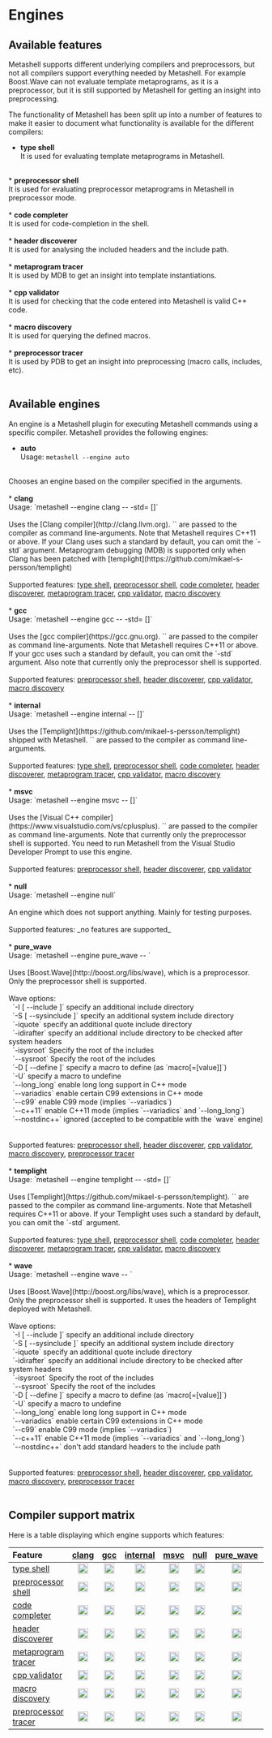 # Engines

## Available features

Metashell supports different underlying compilers and preprocessors, but not all
compilers support everything needed by Metashell. For example Boost.Wave can not
evaluate template metaprograms, as it is a preprocessor, but it is still
supported by Metashell for getting an insight into preprocessing.

The functionality of Metashell has been split up into a number of features to
make it easier to document what functionality is available for the different
compilers:

<!-- feature_info -->
* <strong id="type_shell">type shell</strong><br />
It is used for evaluating template metaprograms in Metashell.<br />
<br />
* <strong id="preprocessor_shell">preprocessor shell</strong><br />
It is used for evaluating preprocessor metaprograms in Metashell in preprocessor mode.<br />
<br />
* <strong id="code_completer">code completer</strong><br />
It is used for code-completion in the shell.<br />
<br />
* <strong id="header_discoverer">header discoverer</strong><br />
It is used for analysing the included headers and the include path.<br />
<br />
* <strong id="metaprogram_tracer">metaprogram tracer</strong><br />
It is used by MDB to get an insight into template instantiations.<br />
<br />
* <strong id="cpp_validator">cpp validator</strong><br />
It is used for checking that the code entered into Metashell is valid C++ code.<br />
<br />
* <strong id="macro_discovery">macro discovery</strong><br />
It is used for querying the defined macros.<br />
<br />
* <strong id="preprocessor_tracer">preprocessor tracer</strong><br />
It is used by PDB to get an insight into preprocessing (macro calls, includes, etc).<br />
<br />

<!-- feature_info -->

## Available engines

An engine is a Metashell plugin for executing Metashell commands using a
specific compiler. Metashell provides the following engines:

<!-- engine_info -->
* <strong id="auto">auto</strong><br />
Usage: `metashell --engine auto`<br />
<br />
Chooses an engine based on the compiler specified in the arguments.<br />
<br />
* <strong id="clang">clang</strong><br />
Usage: `metashell --engine clang -- <Clang binary> -std=<standard to use> [<Clang args>]`<br />
<br />
Uses the [Clang compiler](http://clang.llvm.org). `<Clang args>` are passed to the compiler as command line-arguments. Note that Metashell requires C++11 or above. If your Clang uses such a standard by default, you can omit the `-std` argument. Metaprogram debugging (MDB) is supported only when Clang has been patched with [templight](https://github.com/mikael-s-persson/templight)<br /><br />Supported features: <a href="#type_shell">type shell</a>, <a href="#preprocessor_shell">preprocessor shell</a>, <a href="#code_completer">code completer</a>, <a href="#header_discoverer">header discoverer</a>, <a href="#metaprogram_tracer">metaprogram tracer</a>, <a href="#cpp_validator">cpp validator</a>, <a href="#macro_discovery">macro discovery</a><br />
<br />
* <strong id="gcc">gcc</strong><br />
Usage: `metashell --engine gcc -- <gcc binary> -std=<standard to use> [<gcc args>]`<br />
<br />
Uses the [gcc compiler](https://gcc.gnu.org). `<gcc args>` are passed to the compiler as command line-arguments. Note that Metashell requires C++11 or above. If your gcc uses such a standard by default, you can omit the `-std` argument. Also note that currently only the preprocessor shell is supported.<br /><br />Supported features: <a href="#preprocessor_shell">preprocessor shell</a>, <a href="#header_discoverer">header discoverer</a>, <a href="#cpp_validator">cpp validator</a>, <a href="#macro_discovery">macro discovery</a><br />
<br />
* <strong id="internal">internal</strong><br />
Usage: `metashell --engine internal -- [<Clang args>]`<br />
<br />
Uses the [Templight](https://github.com/mikael-s-persson/templight) shipped with Metashell. `<Clang args>` are passed to the compiler as command line-arguments.<br /><br />Supported features: <a href="#type_shell">type shell</a>, <a href="#preprocessor_shell">preprocessor shell</a>, <a href="#code_completer">code completer</a>, <a href="#header_discoverer">header discoverer</a>, <a href="#metaprogram_tracer">metaprogram tracer</a>, <a href="#cpp_validator">cpp validator</a>, <a href="#macro_discovery">macro discovery</a><br />
<br />
* <strong id="msvc">msvc</strong><br />
Usage: `metashell --engine msvc -- <path to cl.exe> [<cl.exe args>]`<br />
<br />
Uses the [Visual C++ compiler](https://www.visualstudio.com/vs/cplusplus). `<cl.exe args>` are passed to the compiler as command line-arguments. Note that currently only the preprocessor shell is supported. You need to run Metashell from the Visual Studio Developer Prompt to use this engine.<br /><br />Supported features: <a href="#preprocessor_shell">preprocessor shell</a>, <a href="#header_discoverer">header discoverer</a>, <a href="#cpp_validator">cpp validator</a><br />
<br />
* <strong id="null">null</strong><br />
Usage: `metashell --engine null`<br />
<br />
An engine which does not support anything. Mainly for testing purposes.<br /><br />Supported features: _no features are supported_<br />
<br />
* <strong id="pure_wave">pure_wave</strong><br />
Usage: `metashell --engine pure_wave -- <Wave options>`<br />
<br />
Uses [Boost.Wave](http://boost.org/libs/wave), which is a preprocessor. Only the preprocessor shell is supported.<br /><br />Wave options:<br />&nbsp;&nbsp;`-I [ --include ]`        specify an additional include directory<br />&nbsp;&nbsp;`-S [ --sysinclude ]`     specify an additional system include directory<br />&nbsp;&nbsp;`-iquote`                 specify an additional quote include directory<br />&nbsp;&nbsp;`-idirafter`              specify an additional include directory to be checked after system headers<br />&nbsp;&nbsp;`-isysroot`               Specify the root of the includes<br />&nbsp;&nbsp;`--sysroot`               Specify the root of the includes<br />&nbsp;&nbsp;`-D [ --define ]`         specify a macro to define (as `macro[=[value]]`)<br />&nbsp;&nbsp;`-U`                      specify a macro to undefine<br />&nbsp;&nbsp;`--long_long`             enable long long support in C++ mode<br />&nbsp;&nbsp;`--variadics`             enable certain C99 extensions in C++ mode<br />&nbsp;&nbsp;`--c99`                   enable C99 mode (implies `--variadics`)<br />&nbsp;&nbsp;`--c++11`                 enable C++11 mode (implies `--variadics` and `--long_long`)<br />&nbsp;&nbsp;`--nostdinc++`            ignored (accepted to be compatible with the `wave` engine)<br /><br /><br />Supported features: <a href="#preprocessor_shell">preprocessor shell</a>, <a href="#header_discoverer">header discoverer</a>, <a href="#cpp_validator">cpp validator</a>, <a href="#macro_discovery">macro discovery</a>, <a href="#preprocessor_tracer">preprocessor tracer</a><br />
<br />
* <strong id="templight">templight</strong><br />
Usage: `metashell --engine templight -- <Templight binary> -std=<standard to use> [<Clang args>]`<br />
<br />
Uses [Templight](https://github.com/mikael-s-persson/templight). `<Clang args>` are passed to the compiler as command line-arguments. Note that Metashell requires C++11 or above. If your Templight uses such a standard by default, you can omit the `-std` argument.<br /><br />Supported features: <a href="#type_shell">type shell</a>, <a href="#preprocessor_shell">preprocessor shell</a>, <a href="#code_completer">code completer</a>, <a href="#header_discoverer">header discoverer</a>, <a href="#metaprogram_tracer">metaprogram tracer</a>, <a href="#cpp_validator">cpp validator</a>, <a href="#macro_discovery">macro discovery</a><br />
<br />
* <strong id="wave">wave</strong><br />
Usage: `metashell --engine wave -- <Wave options>`<br />
<br />
Uses [Boost.Wave](http://boost.org/libs/wave), which is a preprocessor. Only the preprocessor shell is supported. It uses the headers of Templight deployed with Metashell.<br /><br />Wave options:<br />&nbsp;&nbsp;`-I [ --include ]`        specify an additional include directory<br />&nbsp;&nbsp;`-S [ --sysinclude ]`     specify an additional system include directory<br />&nbsp;&nbsp;`-iquote`                 specify an additional quote include directory<br />&nbsp;&nbsp;`-idirafter`              specify an additional include directory to be checked after system headers<br />&nbsp;&nbsp;`-isysroot`               Specify the root of the includes<br />&nbsp;&nbsp;`--sysroot`               Specify the root of the includes<br />&nbsp;&nbsp;`-D [ --define ]`         specify a macro to define (as `macro[=[value]]`)<br />&nbsp;&nbsp;`-U`                      specify a macro to undefine<br />&nbsp;&nbsp;`--long_long`             enable long long support in C++ mode<br />&nbsp;&nbsp;`--variadics`             enable certain C99 extensions in C++ mode<br />&nbsp;&nbsp;`--c99`                   enable C99 mode (implies `--variadics`)<br />&nbsp;&nbsp;`--c++11`                 enable C++11 mode (implies `--variadics` and `--long_long`)<br />&nbsp;&nbsp;`--nostdinc++`            don't add standard headers to the include path<br /><br /><br />Supported features: <a href="#preprocessor_shell">preprocessor shell</a>, <a href="#header_discoverer">header discoverer</a>, <a href="#cpp_validator">cpp validator</a>, <a href="#macro_discovery">macro discovery</a>, <a href="#preprocessor_tracer">preprocessor tracer</a><br />
<br />

<!-- engine_info -->


## Compiler support matrix

Here is a table displaying which engine supports which features:

<!-- feature_matrix -->
|Feature                                               |<a href="#clang">clang</a>                  |<a href="#gcc">gcc</a>                      |<a href="#internal">internal</a>            |<a href="#msvc">msvc</a>                    |<a href="#null">null</a>                   |<a href="#pure_wave">pure_wave</a>          |<a href="#templight">templight</a>          |<a href="#wave">wave</a>                    |
|:-----------------------------------------------------|:------------------------------------------:|:------------------------------------------:|:------------------------------------------:|:------------------------------------------:|:-----------------------------------------:|:------------------------------------------:|:------------------------------------------:|:------------------------------------------:|
|<a href="#type_shell">type shell</a>                  |<img src="../../img/yes.png" width="20px" />|<img src="../../img/no.png" width="20px" /> |<img src="../../img/yes.png" width="20px" />|<img src="../../img/no.png" width="20px" /> |<img src="../../img/no.png" width="20px" />|<img src="../../img/no.png" width="20px" /> |<img src="../../img/yes.png" width="20px" />|<img src="../../img/no.png" width="20px" /> |
|<a href="#preprocessor_shell">preprocessor shell</a>  |<img src="../../img/yes.png" width="20px" />|<img src="../../img/yes.png" width="20px" />|<img src="../../img/yes.png" width="20px" />|<img src="../../img/yes.png" width="20px" />|<img src="../../img/no.png" width="20px" />|<img src="../../img/yes.png" width="20px" />|<img src="../../img/yes.png" width="20px" />|<img src="../../img/yes.png" width="20px" />|
|<a href="#code_completer">code completer</a>          |<img src="../../img/yes.png" width="20px" />|<img src="../../img/no.png" width="20px" /> |<img src="../../img/yes.png" width="20px" />|<img src="../../img/no.png" width="20px" /> |<img src="../../img/no.png" width="20px" />|<img src="../../img/no.png" width="20px" /> |<img src="../../img/yes.png" width="20px" />|<img src="../../img/no.png" width="20px" /> |
|<a href="#header_discoverer">header discoverer</a>    |<img src="../../img/yes.png" width="20px" />|<img src="../../img/yes.png" width="20px" />|<img src="../../img/yes.png" width="20px" />|<img src="../../img/yes.png" width="20px" />|<img src="../../img/no.png" width="20px" />|<img src="../../img/yes.png" width="20px" />|<img src="../../img/yes.png" width="20px" />|<img src="../../img/yes.png" width="20px" />|
|<a href="#metaprogram_tracer">metaprogram tracer</a>  |<img src="../../img/yes.png" width="20px" />|<img src="../../img/no.png" width="20px" /> |<img src="../../img/yes.png" width="20px" />|<img src="../../img/no.png" width="20px" /> |<img src="../../img/no.png" width="20px" />|<img src="../../img/no.png" width="20px" /> |<img src="../../img/yes.png" width="20px" />|<img src="../../img/no.png" width="20px" /> |
|<a href="#cpp_validator">cpp validator</a>            |<img src="../../img/yes.png" width="20px" />|<img src="../../img/yes.png" width="20px" />|<img src="../../img/yes.png" width="20px" />|<img src="../../img/yes.png" width="20px" />|<img src="../../img/no.png" width="20px" />|<img src="../../img/yes.png" width="20px" />|<img src="../../img/yes.png" width="20px" />|<img src="../../img/yes.png" width="20px" />|
|<a href="#macro_discovery">macro discovery</a>        |<img src="../../img/yes.png" width="20px" />|<img src="../../img/yes.png" width="20px" />|<img src="../../img/yes.png" width="20px" />|<img src="../../img/no.png" width="20px" /> |<img src="../../img/no.png" width="20px" />|<img src="../../img/yes.png" width="20px" />|<img src="../../img/yes.png" width="20px" />|<img src="../../img/yes.png" width="20px" />|
|<a href="#preprocessor_tracer">preprocessor tracer</a>|<img src="../../img/no.png" width="20px" /> |<img src="../../img/no.png" width="20px" /> |<img src="../../img/no.png" width="20px" /> |<img src="../../img/no.png" width="20px" /> |<img src="../../img/no.png" width="20px" />|<img src="../../img/yes.png" width="20px" />|<img src="../../img/no.png" width="20px" /> |<img src="../../img/yes.png" width="20px" />|

<!-- feature_matrix -->

